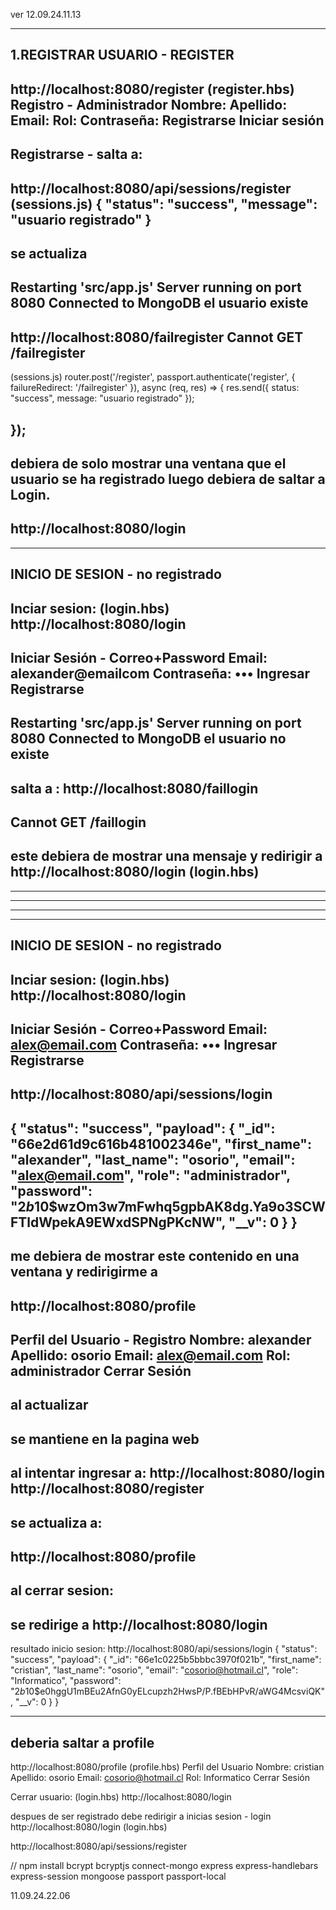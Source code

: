 ver
12.09.24.11.13

-----------------------------------------------------------------------
1.REGISTRAR USUARIO - REGISTER
-----------------------------------------------------------------------

http://localhost:8080/register (register.hbs)
Registro - Administrador
Nombre: 
 Apellido: 
 Email: 
 Rol: 
 Contraseña: 
 Registrarse
Iniciar sesión
--
Registrarse - salta a:
--
http://localhost:8080/api/sessions/register (sessions.js)
{
  "status": "success",
  "message": "usuario registrado"
}
--
se actualiza
--
Restarting 'src/app.js'
Server running on port 8080
Connected to MongoDB
el usuario existe
--
http://localhost:8080/failregister
Cannot GET /failregister
--
(sessions.js)
router.post('/register', passport.authenticate('register', { failureRedirect: '/failregister' }), async (req, res) => {
    res.send({ status: "success", message: "usuario registrado" });

});
--
debiera de solo mostrar una ventana que el usuario se ha registrado
luego debiera de saltar a Login.
--
http://localhost:8080/login
--





-----------------------------------------------------------------------
INICIO DE SESION - no registrado
-----------------------------------------------------------------------
Inciar sesion: (login.hbs)
http://localhost:8080/login
--
Iniciar Sesión - Correo+Password
Email: 
alexander@emailcom
 Contraseña: 
•••
 Ingresar
Registrarse
---
Restarting 'src/app.js'
Server running on port 8080
Connected to MongoDB
el usuario no existe
---
salta a :
http://localhost:8080/faillogin
--
Cannot GET /faillogin
--
este debiera de mostrar una mensaje 
y redirigir a 
http://localhost:8080/login
(login.hbs)
-----------------------------------------------------------------------
-----------------------------------------------------------------------
-----------------------------------------------------------------------
-----------------------------------------------------------------------

-----------------------------------------------------------------------
INICIO DE SESION - no registrado
-----------------------------------------------------------------------
Inciar sesion: (login.hbs)
http://localhost:8080/login
--
Iniciar Sesión - Correo+Password
Email: 
alex@email.com
 Contraseña: 
•••
 Ingresar
Registrarse
--
http://localhost:8080/api/sessions/login
--
{
  "status": "success",
  "payload": {
    "_id": "66e2d61d9c616b481002346e",
    "first_name": "alexander",
    "last_name": "osorio",
    "email": "alex@email.com",
    "role": "administrador",
    "password": "$2b$10$wzOm3w7mFwhq5gpbAK8dg.Ya9o3SCWFTldWpekA9EWxdSPNgPKcNW",
    "__v": 0
  }
}
--
me debiera de mostrar este contenido en una ventana
y redirigirme a 
--
http://localhost:8080/profile
--
Perfil del Usuario - Registro
Nombre: alexander
Apellido: osorio
Email: alex@email.com
Rol: administrador
Cerrar Sesión
--
al actualizar
--
se mantiene en la pagina web
--
al intentar ingresar a:
http://localhost:8080/login
http://localhost:8080/register
--
se actualiza a:
--
http://localhost:8080/profile
--
al cerrar sesion:
--
se redirige a 
http://localhost:8080/login
--








resultado inicio sesion: 
http://localhost:8080/api/sessions/login
{
  "status": "success",
  "payload": {
    "_id": "66e1c0225b5bbbc3970f021b",
    "first_name": "cristian",
    "last_name": "osorio",
    "email": "cosorio@hotmail.cl",
    "role": "Informatico",
    "password": "$2b$10$e0hggU1mBEu2AfnG0yELcupzh2HwsP/P.fBEbHPvR/aWG4McsviQK",
    "__v": 0
  }
}

---
deberia saltar a profile
---



http://localhost:8080/profile (profile.hbs)
Perfil del Usuario
Nombre: cristian
Apellido: osorio
Email: cosorio@hotmail.cl
Rol: Informatico
Cerrar Sesión


Cerrar usuario: (login.hbs)
http://localhost:8080/login




despues de ser registrado
debe redirigir a inicias sesion - login
http://localhost:8080/login (login.hbs)






http://localhost:8080/api/sessions/register






//
npm install bcrypt bcryptjs connect-mongo express express-handlebars express-session mongoose passport passport-local

11.09.24.22.06
